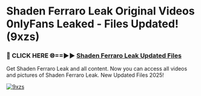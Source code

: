 # Shaden Ferraro Leak Original Videos 0nlyFans Leaked - Files Updated! (9xzs)

<h3>🔴 CLICK HERE 🌐==►► <a href="https://tinyurl.com/3hn5wdd3" rel="nofollow">Shaden Ferraro Leak Updated Files</a></h3>

Get Shaden Ferraro Leak and all content. Now you can access all videos and pictures of Shaden Ferraro Leak. New Updated Files 2025!

[![9xzs](https://i.imgur.com/4HnBqBT.gif)](https://tinyurl.com/3hn5wdd3)
